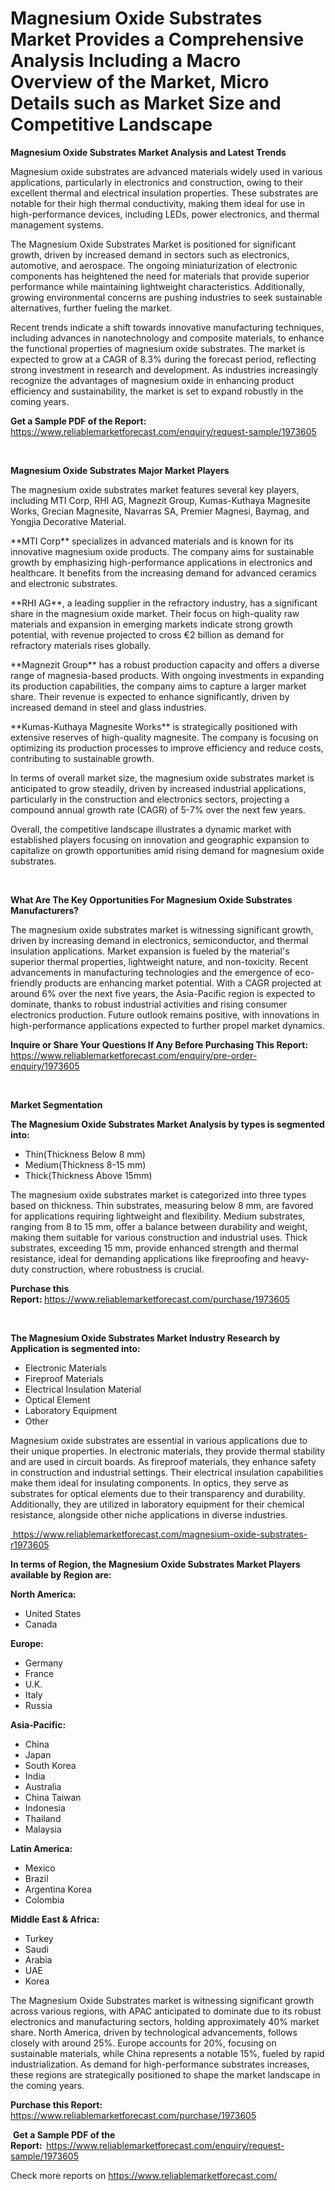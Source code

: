 <p><h1>Magnesium Oxide Substrates Market Provides a Comprehensive Analysis Including a Macro Overview of the Market, Micro Details such as Market Size and Competitive Landscape</h1></p><p><strong>Magnesium Oxide Substrates Market Analysis and Latest Trends</strong></p>
<p><p>Magnesium oxide substrates are advanced materials widely used in various applications, particularly in electronics and construction, owing to their excellent thermal and electrical insulation properties. These substrates are notable for their high thermal conductivity, making them ideal for use in high-performance devices, including LEDs, power electronics, and thermal management systems.</p><p>The Magnesium Oxide Substrates Market is positioned for significant growth, driven by increased demand in sectors such as electronics, automotive, and aerospace. The ongoing miniaturization of electronic components has heightened the need for materials that provide superior performance while maintaining lightweight characteristics. Additionally, growing environmental concerns are pushing industries to seek sustainable alternatives, further fueling the market.</p><p>Recent trends indicate a shift towards innovative manufacturing techniques, including advances in nanotechnology and composite materials, to enhance the functional properties of magnesium oxide substrates. The market is expected to grow at a CAGR of 8.3% during the forecast period, reflecting strong investment in research and development. As industries increasingly recognize the advantages of magnesium oxide in enhancing product efficiency and sustainability, the market is set to expand robustly in the coming years.</p></p>
<p><strong>Get a Sample PDF of the Report:&nbsp;</strong> <a href="https://www.reliablemarketforecast.com/enquiry/request-sample/1973605?utm_campaign=1674&utm_medium=2&utm_source=Github&utm_content=ia&utm_term=04022025&utm_id=magnesium-oxide-substrates">https://www.reliablemarketforecast.com/enquiry/request-sample/1973605</a></p>
<p>&nbsp;</p>
<p><strong>Magnesium Oxide Substrates Major Market Players</strong></p>
<p><p>The magnesium oxide substrates market features several key players, including MTI Corp, RHI AG, Magnezit Group, Kumas-Kuthaya Magnesite Works, Grecian Magnesite, Navarras SA, Premier Magnesi, Baymag, and Yongjia Decorative Material. </p><p>**MTI Corp** specializes in advanced materials and is known for its innovative magnesium oxide products. The company aims for sustainable growth by emphasizing high-performance applications in electronics and healthcare. It benefits from the increasing demand for advanced ceramics and electronic substrates.</p><p>**RHI AG**, a leading supplier in the refractory industry, has a significant share in the magnesium oxide market. Their focus on high-quality raw materials and expansion in emerging markets indicate strong growth potential, with revenue projected to cross €2 billion as demand for refractory materials rises globally.</p><p>**Magnezit Group** has a robust production capacity and offers a diverse range of magnesia-based products. With ongoing investments in expanding its production capabilities, the company aims to capture a larger market share. Their revenue is expected to enhance significantly, driven by increased demand in steel and glass industries.</p><p>**Kumas-Kuthaya Magnesite Works** is strategically positioned with extensive reserves of high-quality magnesite. The company is focusing on optimizing its production processes to improve efficiency and reduce costs, contributing to sustainable growth.</p><p>In terms of overall market size, the magnesium oxide substrates market is anticipated to grow steadily, driven by increased industrial applications, particularly in the construction and electronics sectors, projecting a compound annual growth rate (CAGR) of 5-7% over the next few years. </p><p>Overall, the competitive landscape illustrates a dynamic market with established players focusing on innovation and geographic expansion to capitalize on growth opportunities amid rising demand for magnesium oxide substrates.</p></p>
<p>&nbsp;</p>
<p><strong>What Are The Key Opportunities For Magnesium Oxide Substrates Manufacturers?</strong></p>
<p><p>The magnesium oxide substrates market is witnessing significant growth, driven by increasing demand in electronics, semiconductor, and thermal insulation applications. Market expansion is fueled by the material's superior thermal properties, lightweight nature, and non-toxicity. Recent advancements in manufacturing technologies and the emergence of eco-friendly products are enhancing market potential. With a CAGR projected at around 6% over the next five years, the Asia-Pacific region is expected to dominate, thanks to robust industrial activities and rising consumer electronics production. Future outlook remains positive, with innovations in high-performance applications expected to further propel market dynamics.</p></p>
<p><strong>Inquire or Share Your Questions If Any Before Purchasing This Report:</strong> <a href="https://www.reliablemarketforecast.com/enquiry/pre-order-enquiry/1973605?utm_campaign=1674&utm_medium=2&utm_source=Github&utm_content=ia&utm_term=04022025&utm_id=magnesium-oxide-substrates">https://www.reliablemarketforecast.com/enquiry/pre-order-enquiry/1973605</a></p>
<p>&nbsp;</p>
<p><strong>Market Segmentation</strong></p>
<p><strong>The Magnesium Oxide Substrates Market Analysis by types is segmented into:</strong></p>
<p><ul><li>Thin(Thickness Below 8 mm)</li><li>Medium(Thickness 8-15 mm)</li><li>Thick(Thickness Above 15mm)</li></ul></p>
<p><p>The magnesium oxide substrates market is categorized into three types based on thickness. Thin substrates, measuring below 8 mm, are favored for applications requiring lightweight and flexibility. Medium substrates, ranging from 8 to 15 mm, offer a balance between durability and weight, making them suitable for various construction and industrial uses. Thick substrates, exceeding 15 mm, provide enhanced strength and thermal resistance, ideal for demanding applications like fireproofing and heavy-duty construction, where robustness is crucial.</p></p>
<p><strong>Purchase this Report:&nbsp;</strong><a href="https://www.reliablemarketforecast.com/purchase/1973605?utm_campaign=1674&utm_medium=2&utm_source=Github&utm_content=ia&utm_term=04022025&utm_id=magnesium-oxide-substrates">https://www.reliablemarketforecast.com/purchase/1973605</a></p>
<p>&nbsp;</p>
<p><strong>The Magnesium Oxide Substrates Market Industry Research by Application is segmented into:</strong></p>
<p><ul><li>Electronic Materials</li><li>Fireproof Materials</li><li>Electrical Insulation Material</li><li>Optical Element</li><li>Laboratory Equipment</li><li>Other</li></ul></p>
<p><p>Magnesium oxide substrates are essential in various applications due to their unique properties. In electronic materials, they provide thermal stability and are used in circuit boards. As fireproof materials, they enhance safety in construction and industrial settings. Their electrical insulation capabilities make them ideal for insulating components. In optics, they serve as substrates for optical elements due to their transparency and durability. Additionally, they are utilized in laboratory equipment for their chemical resistance, alongside other niche applications in diverse industries.</p></p>
<p><a href="https://www.reliablemarketforecast.com/magnesium-oxide-substrates-r1973605?utm_campaign=1674&utm_medium=2&utm_source=Github&utm_content=ia&utm_term=04022025&utm_id=magnesium-oxide-substrates">&nbsp;https://www.reliablemarketforecast.com/magnesium-oxide-substrates-r1973605</a></p>
<p><strong>In terms of Region, the Magnesium Oxide Substrates Market Players available by Region are:</strong></p>
<p>
    <p> <strong> North America: </strong>
        <ul>
            <li>United States</li>
            <li>Canada</li>
        </ul>
        </p> 
    <p> <strong> Europe: </strong>
        <ul>
            <li>Germany</li>
            <li>France</li>
            <li>U.K.</li>
            <li>Italy</li>
            <li>Russia</li>
        </ul>
        </p> 
    <p> <strong> Asia-Pacific: </strong>
        <ul>
            <li>China</li>
            <li>Japan</li>
            <li>South Korea</li>
            <li>India</li>
            <li>Australia</li>
            <li>China Taiwan</li>
            <li>Indonesia</li>
            <li>Thailand</li>
            <li>Malaysia</li>
        </ul>
        </p> 
    <p> <strong> Latin America: </strong>
        <ul>
            <li>Mexico</li>
            <li>Brazil</li>
            <li>Argentina Korea</li>
            <li>Colombia</li>
        </ul>
        </p> 
    <p> <strong> Middle East & Africa: </strong>
        <ul>
            <li>Turkey</li>
            <li>Saudi</li>
            <li>Arabia</li>
            <li>UAE</li>
            <li>Korea</li>
        </ul>
    </p>
    </p>
<p><p>The Magnesium Oxide Substrates market is witnessing significant growth across various regions, with APAC anticipated to dominate due to its robust electronics and manufacturing sectors, holding approximately 40% market share. North America, driven by technological advancements, follows closely with around 25%. Europe accounts for 20%, focusing on sustainable materials, while China represents a notable 15%, fueled by rapid industrialization. As demand for high-performance substrates increases, these regions are strategically positioned to shape the market landscape in the coming years.</p></p>
<p><strong>Purchase this Report: </strong><a href="https://www.reliablemarketforecast.com/purchase/1973605?utm_campaign=1674&utm_medium=2&utm_source=Github&utm_content=ia&utm_term=04022025&utm_id=magnesium-oxide-substrates">https://www.reliablemarketforecast.com/purchase/1973605</a></p>
<p>&nbsp;<strong>Get a Sample PDF of the Report:&nbsp;&nbsp;</strong><a href="https://www.reliablemarketforecast.com/enquiry/request-sample/1973605?utm_campaign=1674&utm_medium=2&utm_source=Github&utm_content=ia&utm_term=04022025&utm_id=magnesium-oxide-substrates">https://www.reliablemarketforecast.com/enquiry/request-sample/1973605</a></p>
<p><strong></strong></p>
<p>Check more reports on <a href="https://www.reliablemarketforecast.com/?utm_campaign=1674&utm_medium=2&utm_source=Github&utm_content=ia&utm_term=04022025&utm_id=magnesium-oxide-substrates">https://www.reliablemarketforecast.com/</a></p>